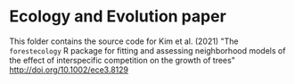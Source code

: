 # Ecology and Evolution paper

This folder contains the source code for Kim et al. (2021) "The `forestecology` R package for fitting and assessing neighborhood models of the effect of interspecific competition on the growth of trees" <http://doi.org/10.1002/ece3.8129>
